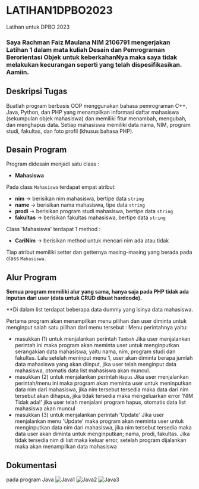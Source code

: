 # LATIHAN1DPBO2023
Latihan untuk DPBO 2023

### Saya Rachman Faiz Maulana NIM 2106791 mengerjakan Latihan 1 dalam mata kuliah Desain dan Pemrograman Berorientasi Objek untuk keberkahanNya maka saya tidak melakukan kecurangan seperti yang telah dispesifikasikan. Aamiin.

## Deskripsi Tugas
Buatlah program berbasis OOP menggunakan bahasa pemrograman C++, Java, Python, dan PHP yang menampilkan informasi daftar mahasiswa (sekumpulan objek mahasiswa) dan memiliki fitur menambah, mengubah, dan menghapus data. Setiap mahasiswa memiliki data nama, NIM, program studi, fakultas, dan foto profil (khusus bahasa PHP).

## Desain Program
Program didesain menjadi satu class : 
* **Mahasiswa**

Pada class `Mahasiswa` terdapat empat atribut:
* **nim**                -> berisikan nim mahasiswa, bertipe data `string`
* **name**               -> berisikan nama mahasiswa, tipe data `string`
* **prodi**              -> berisikan program studi mahasiswa, bertipe data `string`
* **fakultas**           -> berisikan fakultas mahasiswa, bertipe data `string`
 
Class 'Mahasiswa' terdapat 1 method : 
* **CariNim**            -> berisikan method untuk mencari nim ada atau tidak

Tiap atribut memiliki setter dan getternya masing-masing yang berada pada class `Mahasiswa`.

## Alur Program
**Semua program memiliki alur yang sama, hanya saja pada PHP tidak ada inputan dari user (data untuk CRUD dibuat hardcode).**

**Di dalam list terdapat beberapa data dummy yang isinya data mahasiswa.

Pertama program akan menampilkan menu pilihan dan user diminta untuk menginput salah satu pilihan dari menu tersebut : 
Menu perintahnya yaitu:
* masukkan (1) untuk menjalankan perintah `Tambah`
Jika user menjalankan perintah ini maka program akan meminta user untuk menginputkan serangakian data mahasiswa, yaitu nama, nim, program studi dan fakultas.
Lalu setelah meninput menu 1, user akan diminta berapa jumlah data mahasiswa yang akan diinput, jika user telah menginput data mahasiswa, otomatis data list mahasiswa akan muncul.
* masukkan (2) untuk menjalankan perintah `Hapus`
Jika user menjalankan perintah/menu ini maka program akan meminta user untuk meninputkan data nim dari mahasiswa, jika nim tersebut tersedia maka data dari nim tersebut akan dihapus, jika tidak tersedia maka mengeluarkan error 'NIM Tidak ada!'
jika user telah menjalani program hapus, otomatis data list mahasiswa akan muncul
* masukkan (3) untuk menjalankan perintah 'Update'
Jika user menjalankan menu 'Update' maka program akan meminta user untuk menginputkan data nim dari mahasiswa, jika nim tersebut tersedia maka data user akan diminta untuk menginputkan; nama, prodi, fakultas.
Jika tidak tersedia nim di list maka keluar error, setelah program dijalankan maka akan menampilkan data mahasiswa

## Dokumentasi
pada program Java
![Java1](https://user-images.githubusercontent.com/100756074/218910143-f928454b-c379-43d4-9bba-ca1579f76889.png)
![Java2](https://user-images.githubusercontent.com/100756074/218910150-e5f0418f-1d35-433d-8123-5711aac618b2.png)
![Java3](https://user-images.githubusercontent.com/100756074/218910155-7d9ce2f7-d7fe-4d6d-86ba-b15c3063a460.png)



